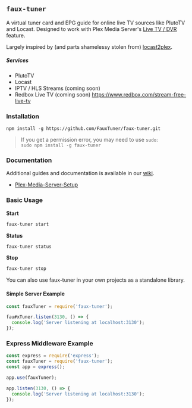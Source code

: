 ## `faux-tuner`

A virtual tuner card and EPG guide for online live TV sources like PlutoTV and Locast. Designed to work with Plex Media Server's [Live TV / DVR](https://www.plex.tv/tv/) feature.

Largely inspired by (and parts shamelessy stolen from) [locast2plex](https://github.com/tgorgdotcom/locast2plex).


##### Services
- PlutoTV
- Locast
- IPTV / HLS Streams (coming soon)
- Redbox Live TV (coming soon)
  https://www.redbox.com/stream-free-live-tv


### Installation
```
npm install -g https://github.com/FauxTuner/faux-tuner.git
```
> If you get a permission error, you may need to use `sudo`:<br>`sudo npm install -g faux-tuner`

### Documentation
Additional guides and documentation is available in our [wiki](https://github.com/FauxTuner/faux-tuner/wiki).

- [Plex-Media-Server-Setup](https://github.com/FauxTuner/faux-tuner/wiki/Plex-Media-Server-Setup)


### Basic Usage

**Start**
```bash
faux-tuner start
```
**Status**
```bash
faux-tuner status
```
**Stop**
```bash
faux-tuner stop
```

You can also use faux-tuner in your own projects as a standalone library.

#### Simple Server Example
```javascript
const fauxTuner = require('faux-tuner');

fau#xTuner.listen(3130, () => {
  console.log('Server listening at localhost:3130');
});
```


### Express Middleware Example
```javascript
const express = require('express');
const fauxTuner = require('faux-tuner');
const app = express();

app.use(fauxTuner);

app.listen(3130, () => {
  console.log('Server listening at localhost:3130');
});

```
